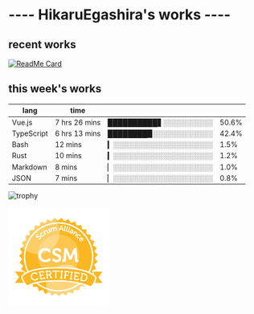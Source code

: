 # ---- HikaruEgashira's works ----

## recent works

[![ReadMe Card](https://github-readme-stats.vercel.app/api/pin/?username=twin-te&repo=twinte-front)](https://github.com/twin-te/twinte-front)

## this week's works

| lang        | time           |                       |        |
| ----------- | -------------- | --------------------- | ------ |
| Vue.js      | 7 hrs 26 mins  | ██████████▋░░░░░░░░░░ |  50.6% |
| TypeScript  | 6 hrs 13 mins  | ████████▉░░░░░░░░░░░░ |  42.4% |
| Bash        | 12 mins        | ▎░░░░░░░░░░░░░░░░░░░░ |   1.5% |
| Rust        | 10 mins        | ▎░░░░░░░░░░░░░░░░░░░░ |   1.2% |
| Markdown    | 8 mins         | ▏░░░░░░░░░░░░░░░░░░░░ |   1.0% |
| JSON        | 7 mins         | ▏░░░░░░░░░░░░░░░░░░░░ |   0.8% |

![trophy](https://github-profile-trophy.vercel.app/?username=HikaruEgashira&theme=flat)

<img src="./image/seal-csm.png" alt="" data-canonical-src="./image/seal-csm.png" width="200" height="200" />
